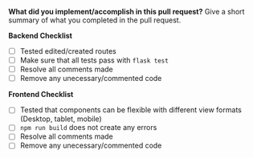 **What did you implement/accomplish in this pull request?**
Give a short summary of what you completed in the pull request.

**Backend Checklist**
- [ ] Tested edited/created routes
- [ ] Make sure that all tests pass with `flask test`
- [ ] Resolve all comments made
- [ ] Remove any unecessary/commented code

**Frontend Checklist**
- [ ] Tested that components can be flexible with different view formats (Desktop, tablet, mobile)
- [ ] `npm run build` does not create any errors
- [ ] Resolve all comments made
- [ ] Remove any unecessary/commented code
